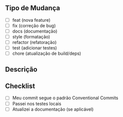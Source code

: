 ## Tipo de Mudança
- [ ] feat (nova feature)
- [ ] fix (correção de bug)
- [ ] docs (documentação)
- [ ] style (formatação)
- [ ] refactor (refatoração)
- [ ] test (adicionar testes)
- [ ] chore (atualização de build/deps)

## Descrição
<!-- Descreva suas mudanças -->

## Checklist
- [ ] Meu commit segue o padrão Conventional Commits
- [ ] Passei nos testes locais
- [ ] Atualizei a documentação (se aplicável)